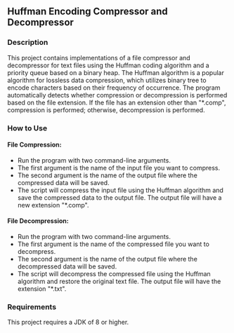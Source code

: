 ## Huffman Encoding Compressor and Decompressor

### Description

This project contains implementations of a file compressor and decompressor for text files using the Huffman coding algorithm and a priority queue based on a binary heap. The Huffman algorithm is a popular algorithm for lossless data compression, which utilizes binary tree to encode characters based on their frequency of occurrence. The program automatically detects whether compression or decompression is performed based on the file extension. If the file has an extension other than "*.comp", compression is performed; otherwise, decompression is performed.

### How to Use

#### File Compression:
- Run the program with two command-line arguments.
- The first argument is the name of the input file you want to compress.
- The second argument is the name of the output file where the compressed data will be saved.
- The script will compress the input file using the Huffman algorithm and save the compressed data to the output file. The output file will have a new extension "*.comp".

#### File Decompression:
- Run the program with two command-line arguments.
- The first argument is the name of the compressed file you want to decompress.
- The second argument is the name of the output file where the decompressed data will be saved.
- The script will decompress the compressed file using the Huffman algorithm and restore the original text file. The output file will have the extension "*.txt".

### Requirements

This project requires a JDK of 8 or higher.

